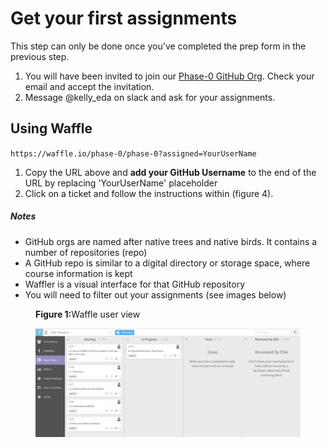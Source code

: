 # Get your first assignments
This step can only be done once you've completed the prep form in the previous step.

1. You will have been invited to join our [Phase-0 GitHub Org](https://github.com/phase-0/). Check your email and accept the invitation.
2. Message @kelly_eda on slack and ask for your assignments.

## Using Waffle
`https://waffle.io/phase-0/phase-0?assigned=YourUserName`

1. Copy the URL above and __add your GitHub Username__ to the end of the URL by replacing \'YourUserName\' placeholder
2. Click on a ticket and follow the instructions within (figure 4).

##### Notes  
- GitHub orgs are named after native trees and native birds. It contains a number of repositories (repo)
- A GitHub repo is similar to a digital directory or storage space, where course information is kept
- Waffler is a visual interface for that GitHub repository
- You will need to filter out your assignments (see images below)<br>  


<figure>
  <figcaption>
    <p><strong>Figure 1:</strong>Waffle user view</p>
  </figcaption>
  <img src="../images/waffle-user-view.png" alt="view user view of waffle"><br>
</figure>
